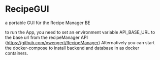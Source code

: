 # RecipeGUI
a portable GUI für the Recipe Manager BE

to run the App, you need to set an environment variable API_BASE_URL to 
the base url from the recipeManager API (https://github.com/vwengert/RecipeManager)
Alternatively you can start the docker-compose to install backend and database in
as docker containers.

